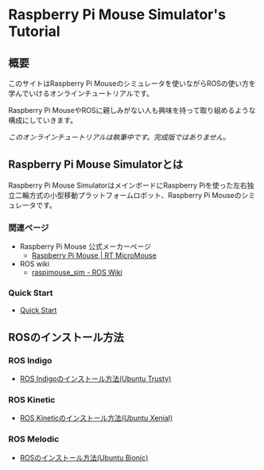 # Raspberry Pi Mouse Simulator's Tutorial

## 概要

このサイトはRaspberry Pi Mouseのシミュレータを使いながらROSの使い方を学んでいけるオンラインチュートリアルです。

Raspberry Pi MouseやROSに親しみがない人も興味を持って取り組めるような構成にしていきます。

_このオンラインチュートリアルは執筆中です。完成版ではありません。_

## Raspberry Pi Mouse Simulatorとは

Raspberry Pi Mouse SimulatorはメインボードにRaspberry Piを使った左右独立二輪方式の小型移動プラットフォームロボット、Raspberry Pi Mouseのシミュレータです。

### 関連ページ

* Raspberry Pi Mouse 公式メーカーページ
  * [Raspberry Pi Mouse \| RT MicroMouse](https://products.rt-net.jp/micromouse/raspberry-pi-mouse)
* ROS wiki
  * [raspimouse\_sim - ROS Wiki](http://wiki.ros.org/raspimouse_sim)

### Quick Start

* [Quick Start](https://github.com/rt-net/raspimouse_sim/wiki/quickstart)

## ROSのインストール方法

### ROS Indigo

* [ROS Indigoのインストール方法\(Ubuntu Trusty\)](rosnoinsutru/how_to_install_ros_indigo.md)

### ROS Kinetic

* [ROS Kineticのインストール方法\(Ubuntu Xenial\)](rosnoinsutru/how_to_install_ros_kinetic.md)

### ROS Melodic

* [ROSのインストール方法\(Ubuntu Bionic\)](rosnoinsutru/how_to_install_ros_melodic.md)

